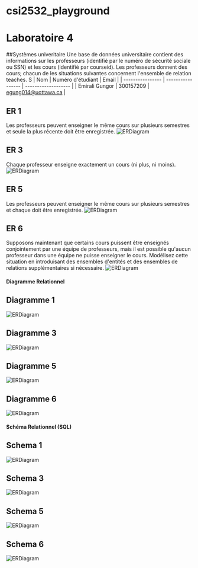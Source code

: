 # csi2532_playground
# Laboratoire 4
##Systèmes univeritaire
Une base de données universitaire contient
des informations sur les professeurs
(identifié par le numéro de sécurité sociale
ou SSN) et les cours (identifié par courseid).
Les professeurs donnent des cours; chacun
de les situations suivantes concernent
l'ensemble de relation teaches.
S
| Nom              | Numéro d'étudiant | Email               |
| ---------------- | ----------------- | ------------------- |
| Emirali Gungor  | 300157209       | egung014@uottawa.ca |

## ER 1
Les professeurs peuvent enseigner le
même cours sur plusieurs semestres et seule
la plus récente doit être enregistrée.
![ERDiagram](lab_04/er01.png)

## ER 3
Chaque professeur enseigne exactement
un cours (ni plus, ni moins).
![ERDiagram](lab_04/er03.png)

## ER 5
Les professeurs peuvent enseigner le
même cours sur plusieurs semestres et
chaque doit être enregistrée.
![ERDiagram](lab_04/er05.png)

## ER 6
Supposons maintenant que certains cours
puissent être enseignés conjointement par
une équipe de professeurs, mais il est
possible qu'aucun professeur dans une
équipe ne puisse enseigner le cours.
Modélisez cette situation en introduisant des
ensembles d'entités et des ensembles de
relations supplémentaires si nécessaire.
![ERDiagram](lab_04/er06.png)


#### Diagramme Relationnel

## Diagramme 1
![ERDiagram](lab_04/diagram01.png)

## Diagramme 3
![ERDiagram](lab_04/diagram03.png)

## Diagramme 5
![ERDiagram](lab_04/diagram05.png)

## Diagramme 6
![ERDiagram](lab_04/diagram06.png)

#### Schéma Relationnel (SQL)


## Schema 1
![ERDiagram](lab_04/schema01.png)

## Schema 3
![ERDiagram](lab_04/schema03.png)

## Schema 5
![ERDiagram](lab_04/schema05.png)

## Schema 6
![ERDiagram](lab_04/schema06.png)
